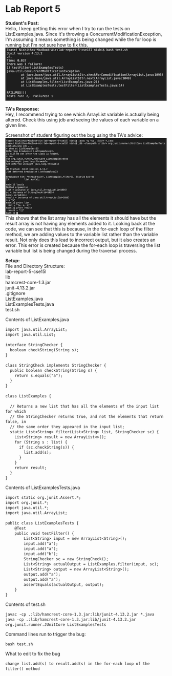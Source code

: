 # Lab Report 5  

**Student's Post:**  
Hello, I keep getting this error when I try to run the tests on ListExamples.java. Since it's throwing a ConcurrentModificationException, I'm assuming it means something is being changed while the for loop is running but I'm not sure how to fix this.
![part 1](https://raw.githubusercontent.com/nselvakumar25/cse15l-lab-reports/main/lab5-p1.png)  

**TA's Response:**  
Hey, I recommend trying to see which ArrayList variable is actually being altered. Check this using jdb and seeing the values of each variable on a given line.

Screenshot of student figuring out the bug using the TA's advice:
![part 2](https://raw.githubusercontent.com/nselvakumar25/cse15l-lab-reports/main/lab5-p2.png)  
This shows that the list array has all the elements it should have but the result array is not having any elements added to it. Looking back at the code, we can see that this is because, in the for-each loop of the filter method, we are adding values to the variable list rather than the variable result. Not only does this lead to incorrect output, but it also creates an error. This error is created because the for-each loop is traversing the list variable but list is being changed during the traversal process.  

**Setup:**  
File and Directory Structure:  
lab-report-5-cse15l  
    lib  
        hamcrest-core-1.3.jar  
        junit-4.13.2.jar  
    .gitignore  
    ListExamples.java  
    ListExamplesTests.java  
    test.sh  

Contents of ListExamples.java  
~~~
import java.util.ArrayList;
import java.util.List;

interface StringChecker {
  boolean checkString(String s);
}

class StringCheck implements StringChecker {
  public boolean checkString(String s) {
    return s.equals("a");
  }
}

class ListExamples {

  // Returns a new list that has all the elements of the input list for which
  // the StringChecker returns true, and not the elements that return false, in
  // the same order they appeared in the input list;
  static List<String> filter(List<String> list, StringChecker sc) {
    List<String> result = new ArrayList<>();
    for (String s : list) {
      if (sc.checkString(s)) {
        list.add(s);
      }
    }
    return result;
  }
}
~~~

Contents of ListExamplesTests.java
~~~
import static org.junit.Assert.*;
import org.junit.*;
import java.util.*;
import java.util.ArrayList;

public class ListExamplesTests {
	@Test
	public void testFilter() {
		List<String> input = new ArrayList<String>();
		input.add("a");
		input.add("a");
		input.add("b");
		StringChecker sc = new StringCheck();
		List<String> actualOutput = ListExamples.filter(input, sc);
		List<String> output = new ArrayList<String>();
		output.add("a");
		output.add("a");
		assertEquals(actualOutput, output);
	}
}
~~~

Contents of test.sh  
~~~
javac -cp .:lib/hamcrest-core-1.3.jar:lib/junit-4.13.2.jar *.java
java -cp .:lib/hamcrest-core-1.3.jar:lib/junit-4.13.2.jar org.junit.runner.JUnitCore ListExamplesTests
~~~

Command lines run to trigger the bug:
~~~
bash test.sh
~~~

What to edit to fix the bug
~~~
change list.add(s) to result.add(s) in the for-each loop of the filter() method
~~~
